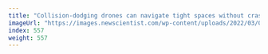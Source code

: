 ```yaml
---
title: "Collision-dodging drones can navigate tight spaces without crashing"
imageUrl: "https://images.newscientist.com/wp-content/uploads/2022/03/09125430/SEI_92084149.jpg?width=600"
index: 557
weight: 557
---
```

